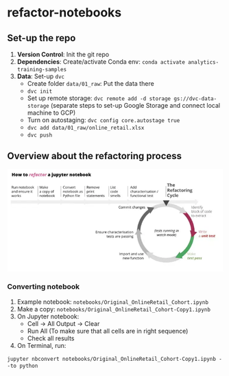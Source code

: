 # refactor-notebooks
 
## Set-up the repo

1. **Version Control**: Init the git repo
2. **Dependencies**: Create/activate Conda env: `conda activate analytics-training-samples`
3. **Data**: Set-up `dvc`
    - Create folder `data/01_raw`: Put the data there
    - `dvc init`
    - Set up remote storage: `dvc remote add -d storage gs://dvc-data-storage` (separate steps to set-up Google Storage and connect local machine to GCP)
    - Turn on autostaging: `dvc config core.autostage true`
    - `dvc add data/01_raw/online_retail.xlsx`
    - `dvc push`

## Overview about the refactoring process
![](./img/refactor-notebook-diagram.webp)


### Converting notebook

1. Example notebook: `notebooks/Original_OnlineRetail_Cohort.ipynb`
2. Make a copy: `notebooks/Original_OnlineRetail_Cohort-Copy1.ipynb`
3. On Jupyter notebook:
    - Cell -> All Output -> Clear
    - Run All (To make sure that all cells are in right sequence)
    - Check all results
4. On Terminal, run:
```
jupyter nbconvert notebooks/Original_OnlineRetail_Cohort-Copy1.ipynb --to python
```